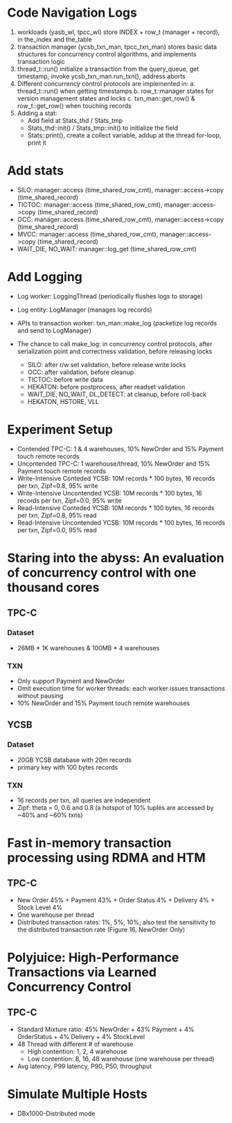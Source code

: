 # Code Navigation Logs

1. workloads (yasb_wl, tpcc_wl) store INDEX + row_t (manager + record), in the_index and the_table
2. transaction manager (ycsb_txn_man, tpcc_txn_man) stores basic data structures for concurrency control algorithms, 
    and implements transaction logic
3. thread_t::run() initialize a transaction from the query_queue, get timestamp, invoke ycsb_txn_man.run_txn(), address aborts
4. Different concurrency control protocols are implemented in: 
    a. thread_t::run() when getting timestamps
    b. row_t::manager states for version management states and locks
    c. txn_man::get_row() & row_t::get_row() when touching records
5. Adding a stat: 
    * Add field at Stats_thd / Stats_tmp 
    * Stats_thd::init() / Stats_tmp::init() to initialize the field
    * Stats::print(), create a collect variable, addup at the thread for-loop, print it

# Add stats
* SILO: manager::access (time_shared_row_cmt), manager::access->copy (time_shared_record)
* TICTOC: manager::access (time_shared_row_cmt), manager::access->copy (time_shared_record)
* OCC: manager::access (time_shared_row_cmt), manager::access->copy (time_shared_record)
* MVCC: manager::access (time_shared_row_cmt), manager::access->copy (time_shared_record)
* WAIT_DIE, NO_WAIT: manager::log_get (time_shared_row_cmt)


# Add Logging

* Log worker: LoggingThread             (periodically flushes logs to storage)
* Log entity: LogManager                (manages log records)
* APIs to transaction worker: txn_man::make_log   (packetize log records and send to LogManager)

* The chance to call make_log: in concurrency control protocols, after serialization point and correctness validation, before releasing locks
    * SILO: after r/w set validation, before release write locks
    * OCC: after validation, before cleanup
    * TICTOC: before write data
    * HEKATON: before postprocess, after readset validation
    * WAIT_DIE, NO_WAIT, DL_DETECT: at cleanup, before roll-back
    * HEKATON, HSTORE, VLL

# Experiment Setup
* Contended TPC-C: 1 & 4 warehouses, 10% NewOrder and 15% Payment touch remote records
* Uncontended TPC-C: 1 warehouse/thread, 10% NewOrder and 15% Payment touch remote records
* Write-Intensive Conteded YCSB: 10M records * 100 bytes, 16 records per txn, Zipf=0.8, 95% write
* Write-Intensive Uncontended YCSB: 10M records * 100 bytes, 16 records per txn, Zipf=0.0, 95% write
* Read-Intensive Conteded YCSB: 10M records * 100 bytes, 16 records per txn, Zipf=0.8, 95% read
* Read-Intensive Uncontended YCSB: 10M records * 100 bytes, 16 records per txn, Zipf=0.0, 95% read


# Staring into the abyss: An evaluation of concurrency control with one thousand cores
## TPC-C

### Dataset
* 26MB * 1K warehouses & 100MB * 4 warehouses

### TXN
* Only support Payment and NewOrder
* Omit execution time for worker threads: each worker issues transactions without pausing
* 10% NewOrder and 15% Payment touch remote warehouses

## YCSB

### Dataset
* 20GB YCSB database with 20m records
* primary key with 100 bytes records

### TXN
* 16 records per txn, all queries are independent
* Zipf: theta = 0, 0.6 and 0.8 (a hotspot of 10% tuples are accessed by ~40% and ~60% txns)


# Fast in-memory transaction processing using RDMA and HTM

## TPC-C
* New Order 45% + Payment 43% + Order Status 4% + Delivery 4% + Stock Level 4%
* One warehouse per thread
* Distributed transaction rates: 1%, 5%, 10%; also test the sensitivity to the distributed transaction rate (Figure 16, NewOrder Only)

# Polyjuice: High-Performance Transactions via Learned Concurrency Control

## TPC-C
* Standard Mixture ratio: 45% NewOrder + 43% Payment + 4% OrderStatus + 4% Delivery + 4% StockLevel
* 48 Thread with different # of warehouse
    * High contention: 1, 2, 4 warehouse
    * Low contention: 8, 16, 48 warehouse (one warehouse per thread)
* Avg latency, P99 latency, P90, P50, throughput


# Simulate Multiple Hosts
* DBx1000-Distributed mode
